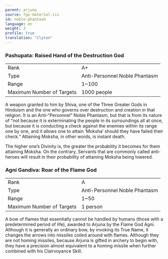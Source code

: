 ```yaml
---
parent: arjuna
source: fgo-material-iii
id: noble-phantasm
language: en
weight: 3
profile: true
translation: "Clyton"
---
```


### Pashupata: Raised Hand of the Destruction God

<table>
  <tr><td>Rank</td><td>A+</td></tr>
  <tr><td>Type</td><td>Anti-Personnel Noble Phantasm</td></tr>
  <tr><td>Range</td><td>1~100</td></tr>
  <tr><td>Maximum Number of Targets</td><td>1000 people</td></tr>
</table>

A weapon granted to him by Shiva, one of the Three Greater Gods in Hinduism and the one who governs over destruction and creation in that religion. It is an Anti-“Personnel” Noble Phantasm, but that is from its nature of “not because it is exterminating the people in its surroundings all at once, but because it is conducting a check against the enemies within its range one by one, and it allows one to attain ‘Moksha’ should they have failed their check.” Attaining Moksha, in other words, is instant death.

The higher one’s Divinity is, the greater the probability it becomes for them attaining Moksha. On the contrary, Servants that are commonly called anti-heroes will result in their probability of attaining Moksha being lowered.

### Agni Gandiva: Roar of the Flame God

<table>
  <tr><td>Rank</td><td>A</td></tr>
  <tr><td>Type</td><td>Anti-Personnel Noble Phantasm</td></tr>
  <tr><td>Range</td><td>1~50</td></tr>
  <tr><td>Maximum Number of Targets</td><td>1 person</td></tr>
</table>

A bow of flames that essentially cannot be handled by humans (those with a predetermined period of life), awarded to Arjuna by the Flame God Agni. Although it is generally an ordinary bow, by invoking its True Name, it changes the arrows into missiles coiled around with flames. Although they are not homing missiles, because Arjuna is gifted in archery to begin with, they have a precision almost equivalent to a homing missile when further combined with his Clairvoyance Skill.
